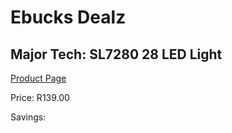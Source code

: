 
# Ebucks Dealz
## Major Tech: SL7280 28 LED Light
[Product Page](https://www.ebucks.com/web/shop/productSelected.do?prodId=994957193&catId=370101825)

Price: R139.00

Savings: 


	